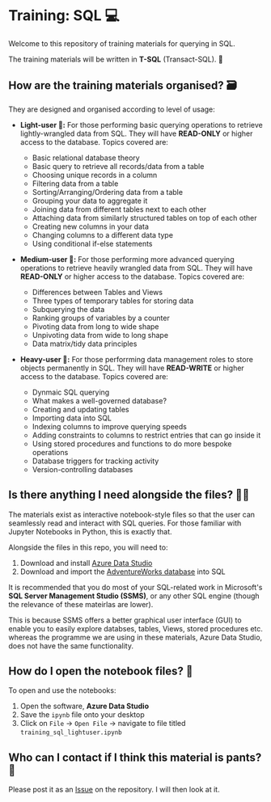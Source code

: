 ﻿# Training: SQL 💻
Welcome to this repository of training materials for querying in SQL.

The training materials will be written in **T-SQL** (Transact-SQL). 📜

## How are the training materials organised? 🗃

They are designed and organised according to level of usage:
- **Light-user 🥉:** For those performing basic querying operations to retrieve lightly-wrangled data from SQL. They will have **READ-ONLY** or higher access to the database. Topics covered are:
    + Basic relational database theory
    + Basic query to retrieve all records/data from a table
    + Choosing unique records in a column
    + Filtering data from a table
    + Sorting/Arranging/Ordering data from a table
    + Grouping your data to aggregate it
    + Joining data from different tables next to each other
    + Attaching data from similarly structured tables on top of each other
    + Creating new columns in your data
    + Changing columns to a different data type
    + Using conditional if-else statements

- **Medium-user 🥈:** For those performing more advanced querying operations to retrieve heavily wrangled data from SQL. They will have **READ-ONLY** or higher access to the database. Topics covered are:
    + Differences between Tables and Views
    + Three types of temporary tables for storing data
    + Subquerying the data  
    + Ranking groups of variables by a counter
    + Pivoting data from long to wide shape
    + Unpivoting data from wide to long shape
    + Data matrix/tidy data principles

- **Heavy-user 🥇:** For those perforrming data management roles to store objects permanently in SQL. They will have **READ-WRITE** or higher access to the database. Topics covered are:
    + Dynmaic SQL querying
    + What makes a well-governed database?
    + Creating and updating tables
    + Importing data into SQL
    + Indexing columns to improve querying speeds
    + Adding constraints to columns to restrict entries that can go inside it
    + Using stored procedures and functions to do more bespoke operations
    + Database triggers for tracking activity
    + Version-controlling databases 

## Is there anything I need alongside the files? 👀🧠
The materials exist as interactive notebook-style files so that the user can seamlessly read and interact with SQL queries. For those familiar with Jupyter Notebooks in Python, this is exactly that.

Alongside the files in this repo, you will need to: 

1. Download and install [Azure Data Studio](https://docs.microsoft.com/en-us/sql/azure-data-studio/download?view=sql-server-ver15) 
1. Download and import the [AdventureWorks database](https://docs.microsoft.com/en-us/sql/samples/adventureworks-install-configure?view=sql-server-ver15) into SQL

It is recommended that you do most of your SQL-related work in Microsoft's **SQL Server Management Studio (SSMS)**, or any other SQL engine (though the relevance of these mateirlas are lower).

This is because SSMS offers a better graphical user interface (GUI) to enable you to easily explore databses, tables, Views, stored procedures etc. whereas the programme we are using in these materials, Azure Data Studio, does not have the same functionality.

## How do I open the notebook files? 📖
To open and use the notebooks:
    
1. Open the software, **Azure Data Studio**
1. Save the `ipynb` file onto your desktop
1. Click on `File` -> `Open File` -> navigate to file titled `training_sql_lightuser.ipynb`


## Who can I contact if I think this material is pants? 👖
Please post it as an [Issue](https://github.com/avisionh/Training-SQL/issues) on the repository. I will then look at it.